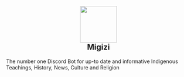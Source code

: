 <h2 align='center'>
  <img src="https://cdn.discordapp.com/attachments/653733403841134600/998507974802817065/IMG_6752.png" height='100px' width='100px' />
  <br> 
  Migizi
</h2>

<p>
  The number one Discord Bot for up-to date and informative Indigenous Teachings, History, News, Culture and Religion
</p>
